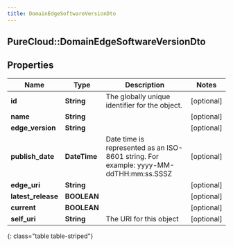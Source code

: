 ```yaml
---
title: DomainEdgeSoftwareVersionDto
---
```

## PureCloud::DomainEdgeSoftwareVersionDto

## Properties

|Name | Type | Description | Notes|
|------------ | ------------- | ------------- | -------------|
| **id** | **String** | The globally unique identifier for the object. | [optional] |
| **name** | **String** |  | [optional] |
| **edge_version** | **String** |  | [optional] |
| **publish_date** | **DateTime** | Date time is represented as an ISO-8601 string. For example: yyyy-MM-ddTHH:mm:ss.SSSZ | [optional] |
| **edge_uri** | **String** |  | [optional] |
| **latest_release** | **BOOLEAN** |  | [optional] |
| **current** | **BOOLEAN** |  | [optional] |
| **self_uri** | **String** | The URI for this object | [optional] |
{: class="table table-striped"}


